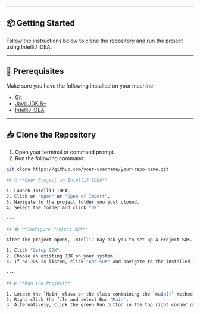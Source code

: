 
---

## 📦 Getting Started

Follow the instructions below to clone the repository and run the project using IntelliJ IDEA.

---

## 🔧 Prerequisites

Make sure you have the following installed on your machine:

- [Git](https://git-scm.com/)
- [Java JDK 8+](https://www.oracle.com/java/technologies/javase-downloads.html)
- [IntelliJ IDEA](https://www.jetbrains.com/idea/)

---

## 📥 Clone the Repository

1. Open your terminal or command prompt.
2. Run the following command:

```bash
git clone https://github.com/your-username/your-repo-name.git

## 🚀 **Open Project in IntelliJ IDEA**

1. Launch IntelliJ IDEA.
2. Click on "Open" or "Open or Import".
3. Navigate to the project folder you just cloned.
4. Select the folder and click "OK".

---

## 🛠️ **Configure Project SDK**

After the project opens, IntelliJ may ask you to set up a Project SDK.

1. Click "Setup SDK".
2. Choose an existing JDK on your system .
3. If no JDK is listed, click "Add SDK" and navigate to the installed JDK directory.

---

## ▶️ **Run the Project**

1. Locate the `Main` class or the class containing the `main()` method in the **Project** view.
2. Right-click the file and select Run 'Main'.
3. Alternatively, click the green Run button in the top right corner of IntelliJ.
